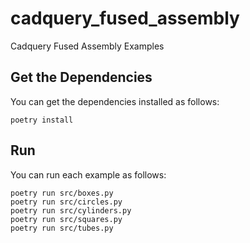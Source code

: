 # cadquery_fused_assembly

Cadquery Fused Assembly Examples

## Get the Dependencies

You can get the dependencies installed as follows:

```
poetry install
```

## Run

You can run each example as follows:

```
poetry run src/boxes.py
poetry run src/circles.py
poetry run src/cylinders.py
poetry run src/squares.py
poetry run src/tubes.py
```
